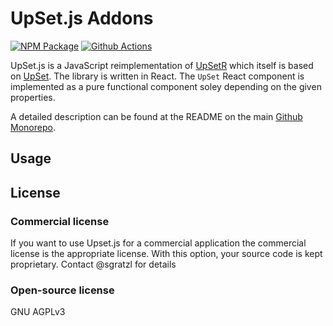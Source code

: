 # UpSet.js Addons

[![NPM Package][npm-image]][npm-url] [![Github Actions][github-actions-image]][github-actions-url]

UpSet.js is a JavaScript reimplementation of [UpSetR](https://www.rdocumentation.org/packages/UpSetR/) which itself is based on [UpSet](http://vcg.github.io/upset/about/). The library is written in React. The `UpSet` React component is implemented as a pure functional component soley depending on the given properties.

A detailed description can be found at the README on the main [Github Monorepo](https://github.com/upsetjs/upsetjs).

## Usage

## License

### Commercial license

If you want to use Upset.js for a commercial application the commercial license is the appropriate license. With this option, your source code is kept proprietary. Contact @sgratzl for details

### Open-source license

GNU AGPLv3

[npm-image]: https://badge.fury.io/js/@upsetjs/react.svg
[npm-url]: https://npmjs.org/package/@upsetjs/react
[github-actions-image]: https://github.com/sgratzl/upsetjs/workflows/nodeci/badge.svg
[github-actions-url]: https://github.com/sgratzl/upsetjs/actions
